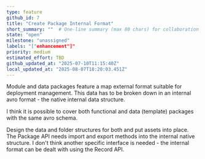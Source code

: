 ```yaml
---
type: feature
github_id: 7
title: "Create Package Internal Format"
short_summary: ""  # One-line summary (max 80 chars) for collaboration lists
state: "open"
milestone: "unassigned"
labels: "["enhancement"]"
priority: medium
estimated_effort: TBD
github_updated_at: "2025-07-10T11:15:40Z"
local_updated_at: "2025-08-07T18:20:03.451Z"
---
```


Module and data packages feature a map external format suitable for deployment management.
This data has to be broken down in an internal avro format - the native internal data structure.

I think it is possible to cover both functional and data (template) packages with the same avro schema.

Design the data and folder structures for both and put assets into place.
The Package API needs import and export methods into the internal native structure.
I don't think another specific interface is needed - the internal format can be dealt with using the Record API.
